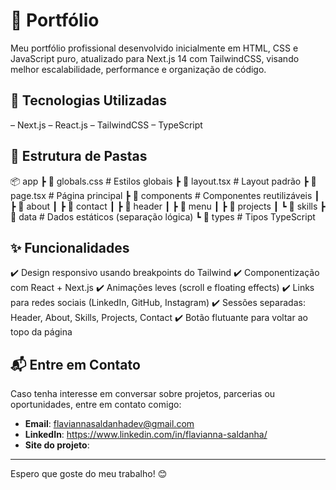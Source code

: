 # 🚀 Portfólio

Meu portfólio profissional desenvolvido inicialmente em HTML, CSS e JavaScript puro, atualizado para Next.js 14 com TailwindCSS, visando melhor escalabilidade, performance e organização de código.

## 📌 Tecnologias Utilizadas

– Next.js
– React.js
– TailwindCSS
– TypeScript

## 📂 Estrutura de Pastas
📦 app
 ┣ 📜 globals.css        # Estilos globais
 ┣ 📜 layout.tsx         # Layout padrão
 ┣ 📜 page.tsx           # Página principal
 ┣ 📂 components         # Componentes reutilizáveis
 ┃ ┣ 📂 about
 ┃ ┣ 📂 contact
 ┃ ┣ 📂 header
 ┃ ┣ 📂 menu
 ┃ ┣ 📂 projects
 ┃ ┗ 📂 skills
 ┣ 📂 data               # Dados estáticos (separação lógica)
 ┗ 📂 types              # Tipos TypeScript

## ✨ Funcionalidades

✔️ Design responsivo usando breakpoints do Tailwind
✔️ Componentização com React + Next.js
✔️ Animações leves (scroll e floating effects)
✔️ Links para redes sociais (LinkedIn, GitHub, Instagram)
✔️ Sessões separadas: Header, About, Skills, Projects, Contact
✔️ Botão flutuante para voltar ao topo da página

## 📬 Entre em Contato  

Caso tenha interesse em conversar sobre projetos, parcerias ou oportunidades, entre em contato comigo:  

- **Email**: flaviannasaldanhadev@gmail.com  
- **LinkedIn**: https://www.linkedin.com/in/flavianna-saldanha/
- **Site do projeto**: 

---

Espero que goste do meu trabalho! 😊
